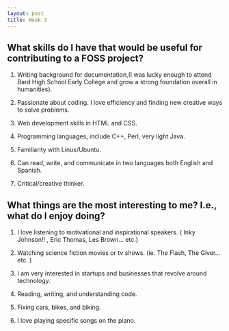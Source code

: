 ```yaml
---
layout: post
title: Week 3
---
```


## What skills do I have that would be useful for contributing to a FOSS project?
  
  
1. Writing background for documentation,(I was lucky enough to attend Bard High School Early College and grow a strong
foundation overall in humanities).

2. Passionate about coding. I love efficiency and finding new creative ways to solve problems.

3. Web development skills in HTML and CSS. 

4. Programming languages, include C++, Perl, very light Java. 

5. Familiarity with Linux/Ubuntu. 

6. Can read, write, and communicate in two languages both English and Spanish. 

7. Critical/creative thinker.



## What things are the most interesting to me? I.e., what do I enjoy doing?


1. I love listening to motivational and inspirational speakers. ( Inky Johnson!! , Eric Thomas, Les Brown... etc.)

2. Watching science fiction movies or tv shows. (ie. The Flash, The Giver... etc. ) 

3. I am very interested in startups and businesses that revolve around technology.

4. Reading, writing, and understanding code. 

5. Fixing cars, bikes, and biking. 

6. I love playing specific songs on the piano.








